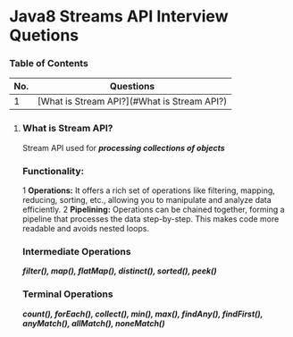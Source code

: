 # Java8 Streams API Interview Quetions

### Table of Contents
| No. | Questions |
|---- | ---------
|1 | [What is Stream API?](#What is Stream API?)|


  1. ### What is Stream API?
     Stream API used for ***processing collections of objects***
     ### Functionality:
       1 **Operations:** It offers a rich set of operations like filtering, mapping, reducing, sorting, etc., allowing you to manipulate and analyze data efficiently.
        2 **Pipelining:** Operations can be chained together, forming a pipeline that processes the data step-by-step. This makes code more readable and avoids nested loops.
      ### Intermediate Operations
      ***filter(), map(), flatMap(), distinct(), sorted(), peek()***
      ### Terminal Operations
      ***count(), forEach(), collect(), min(), max(), findAny(), findFirst(), anyMatch(), allMatch(), noneMatch()***
     
     
     
